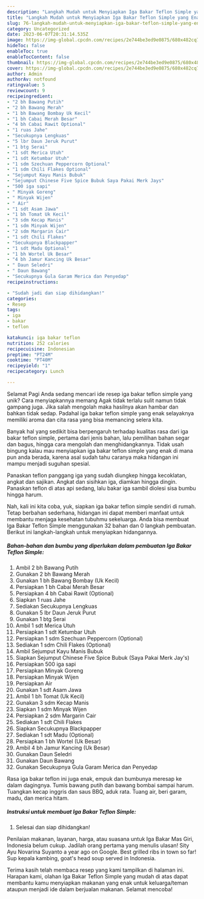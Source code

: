 ```yaml
---
description: "Langkah Mudah untuk Menyiapkan Iga Bakar Teflon Simple yang Enak"
title: "Langkah Mudah untuk Menyiapkan Iga Bakar Teflon Simple yang Enak"
slug: 76-langkah-mudah-untuk-menyiapkan-iga-bakar-teflon-simple-yang-enak
category: Uncategorized
date: 2023-06-07T20:31:14.535Z
image: https://img-global.cpcdn.com/recipes/2e744be3ed9e0875/680x482cq70/iga-bakar-teflon-simple-foto-resep-utama.jpg
hideToc: false
enableToc: true
enableTocContent: false
thumbnail: https://img-global.cpcdn.com/recipes/2e744be3ed9e0875/680x482cq70/iga-bakar-teflon-simple-foto-resep-utama.jpg
cover: https://img-global.cpcdn.com/recipes/2e744be3ed9e0875/680x482cq70/iga-bakar-teflon-simple-foto-resep-utama.jpg
author: Admin
authorAv: notfound
ratingvalue: 5
reviewcount: 9
recipeingredient:
- "2 bh Bawang Putih"
- "2 bh Bawang Merah"
- "1 bh Bawang Bombay Uk Kecil"
- "1 bh Cabai Merah Besar"
- "4 bh Cabai Rawit Optional"
- "1 ruas Jahe"
- "Secukupnya Lengkuas"
- "5 lbr Daun Jeruk Purut"
- "1 btg Serai"
- "1 sdt Merica Utuh"
- "1 sdt Ketumbar Utuh"
- "1 sdm Szechuan Peppercorn Optional"
- "1 sdm Chili Flakes Optional"
- "Sejumput Kayu Manis Bubuk"
- "Sejumput Chinese Five Spice Bubuk Saya Pakai Merk Jays"
- "500 iga sapi"
- " Minyak Goreng"
- " Minyak Wijen"
- " Air"
- "1 sdt Asam Jawa"
- "1 bh Tomat Uk Kecil"
- "3 sdm Kecap Manis"
- "1 sdm Minyak Wijen"
- "2 sdm Margarin Cair"
- "1 sdt Chili Flakes"
- "Secukupnya Blackpapper"
- "1 sdt Madu Optional"
- "1 bh Wortel Uk Besar"
- "4 bh Jamur Kancing Uk Besar"
- " Daun Seledri"
- " Daun Bawang"
- "Secukupnya Gula Garam Merica dan Penyedap"
recipeinstructions:

- "Sudah jadi dan siap dihidangkan!"
categories:
- Resep
tags:
- iga
- bakar
- teflon

katakunci: iga bakar teflon 
nutrition: 252 calories
recipecuisine: Indonesian
preptime: "PT24M"
cooktime: "PT40M"
recipeyield: "1"
recipecategory: Lunch

---
```



Selamat Pagi Anda sedang mencari ide resep iga bakar teflon simple yang unik? Cara menyiapkannya memang Agak tidak terlalu sulit namun tidak gampang juga. Jika salah mengolah maka hasilnya akan hambar dan bahkan tidak sedap. Padahal iga bakar teflon simple yang enak selayaknya memiliki aroma dan cita rasa yang bisa memancing selera kita.


Banyak hal yang sedikit bisa berpengaruh terhadap kualitas rasa dari iga bakar teflon simple, pertama dari jenis bahan, lalu pemilihan bahan segar dan bagus, hingga cara mengolah dan menghidangkannya. Tidak usah bingung kalau mau menyiapkan iga bakar teflon simple yang enak di mana pun anda berada, karena asal sudah tahu caranya maka hidangan ini mampu menjadi suguhan spesial.

Panaskan teflon panggang iga yang sudah diungkep hingga kecoklatan, angkat dan sajikan. Angkat dan sisihkan iga, diamkan hingga dingin. Panaskan teflon di atas api sedang, lalu bakar iga sambil diolesi sisa bumbu hingga harum.


Nah, kali ini kita coba, yuk, siapkan iga bakar teflon simple sendiri di rumah. Tetap berbahan sederhana, hidangan ini dapat memberi manfaat untuk membantu menjaga kesehatan tubuhmu sekeluarga. Anda bisa membuat Iga Bakar Teflon Simple menggunakan 32 bahan dan 0 langkah pembuatan. Berikut ini langkah-langkah untuk menyiapkan hidangannya.

<!--inarticleads1-->

##### Bahan-bahan dan bumbu yang diperlukan dalam pembuatan Iga Bakar Teflon Simple:

1. Ambil 2 bh Bawang Putih
1. Gunakan 2 bh Bawang Merah
1. Gunakan 1 bh Bawang Bombay (Uk Kecil)
1. Persiapkan 1 bh Cabai Merah Besar
1. Persiapkan 4 bh Cabai Rawit (Optional)
1. Siapkan 1 ruas Jahe
1. Sediakan Secukupnya Lengkuas
1. Gunakan 5 lbr Daun Jeruk Purut
1. Gunakan 1 btg Serai
1. Ambil 1 sdt Merica Utuh
1. Persiapkan 1 sdt Ketumbar Utuh
1. Persiapkan 1 sdm Szechuan Peppercorn (Optional)
1. Sediakan 1 sdm Chili Flakes (Optional)
1. Ambil Sejumput Kayu Manis Bubuk
1. Siapkan Sejumput Chinese Five Spice Bubuk (Saya Pakai Merk Jay&#39;s)
1. Persiapkan 500 iga sapi
1. Persiapkan  Minyak Goreng
1. Persiapkan  Minyak Wijen
1. Persiapkan  Air
1. Gunakan 1 sdt Asam Jawa
1. Ambil 1 bh Tomat (Uk Kecil)
1. Gunakan 3 sdm Kecap Manis
1. Siapkan 1 sdm Minyak Wijen
1. Persiapkan 2 sdm Margarin Cair
1. Sediakan 1 sdt Chili Flakes
1. Siapkan Secukupnya Blackpapper
1. Sediakan 1 sdt Madu (Optional)
1. Persiapkan 1 bh Wortel (Uk Besar)
1. Ambil 4 bh Jamur Kancing (Uk Besar)
1. Gunakan  Daun Seledri
1. Gunakan  Daun Bawang
1. Gunakan Secukupnya Gula Garam Merica dan Penyedap


Rasa iga bakar teflon ini juga enak, empuk dan bumbunya meresap ke dalam dagingnya. Tumis bawang putih dan bawang bombai sampai harum. Tuangkan kecap inggris dan saus BBQ, aduk rata. Tuang air, beri garam, madu, dan merica hitam. 

<!--inarticleads2-->

##### Instruksi untuk membuat Iga Bakar Teflon Simple:


1. Selesai dan siap dihidangkan!

Penilaian makanan, layanan, harga, atau suasana untuk Iga Bakar Mas Giri, Indonesia belum cukup. Jadilah orang pertama yang menulis ulasan! Sity Ayu Novarina Suyanto a year ago on Google. Best grilled ribs in town so far! Sup kepala kambing, goat&#39;s head soup served in Indonesia. 

Terima kasih telah membaca resep yang kami tampilkan di halaman ini. Harapan kami, olahan Iga Bakar Teflon Simple yang mudah di atas dapat membantu kamu menyiapkan makanan yang enak untuk keluarga/teman ataupun menjadi ide dalam berjualan makanan. Selamat mencoba!
